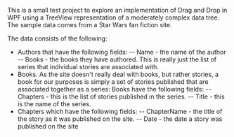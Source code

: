 This is a small test project to explore an implementation of Drag and Drop in WPF using a 
TreeView representation of a moderately complex data tree.  The sample data comes from a
Star Wars fan fiction site.

The data consists of the following:
- Authors that have the following fields:
-- Name - the name of the author
-- Books - the books they have authored.  This is really just the list of series that
	   individual stories are associated with.
- Books.  As the site doesn't really deal with books, but rather stories, a book for our purposes
  is simply a set of stories published that are associated together as a series:  Books have the following fields:
-- Chapters - this is the list of stories published in the series.
-- Title - this is the name of the series.
- Chapters which have the following fields:
-- ChapterName - the title of the story as it was published on the site.
-- Date - the date a story was published on the site

